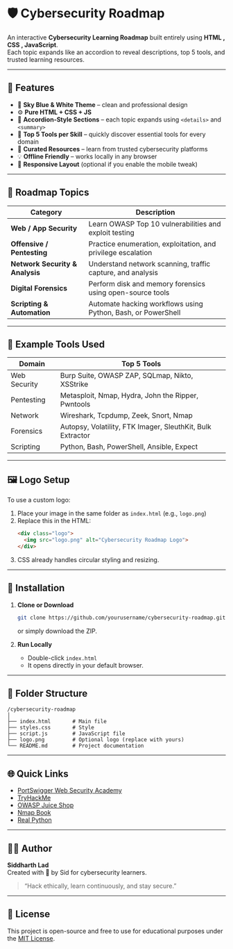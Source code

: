 # 🛡️ Cybersecurity Roadmap

An interactive **Cybersecurity Learning Roadmap** built entirely using **HTML , CSS , JavaScript**.  
Each topic expands like an accordion to reveal descriptions, top 5 tools, and trusted learning resources.

---

## 🚀 Features

- 🎨 **Sky Blue & White Theme** – clean and professional design  
- ⚙️ **Pure HTML + CSS + JS**   
- 📂 **Accordion-Style Sections** – each topic expands using `<details>` and `<summary>`  
- 🧰 **Top 5 Tools per Skill** – quickly discover essential tools for every domain  
- 🔗 **Curated Resources** – learn from trusted cybersecurity platforms  
- 💡 **Offline Friendly** – works locally in any browser  
- 📱 **Responsive Layout** (optional if you enable the mobile tweak)

---

## 🧠 Roadmap Topics

| Category | Description |
|-----------|-------------|
| **Web / App Security** | Learn OWASP Top 10 vulnerabilities and exploit testing |
| **Offensive / Pentesting** | Practice enumeration, exploitation, and privilege escalation |
| **Network Security & Analysis** | Understand network scanning, traffic capture, and analysis |
| **Digital Forensics** | Perform disk and memory forensics using open-source tools |
| **Scripting & Automation** | Automate hacking workflows using Python, Bash, or PowerShell |

---

## 🧰 Example Tools Used

| Domain | Top 5 Tools |
|---------|--------------|
| Web Security | Burp Suite, OWASP ZAP, SQLmap, Nikto, XSStrike |
| Pentesting | Metasploit, Nmap, Hydra, John the Ripper, Pwntools |
| Network | Wireshark, Tcpdump, Zeek, Snort, Nmap |
| Forensics | Autopsy, Volatility, FTK Imager, SleuthKit, Bulk Extractor |
| Scripting | Python, Bash, PowerShell, Ansible, Expect |

---

## 🖼️ Logo Setup

To use a custom logo:
1. Place your image in the same folder as `index.html` (e.g., `logo.png`)
2. Replace this in the HTML:
   ```html
   <div class="logo">
     <img src="logo.png" alt="Cybersecurity Roadmap Logo">
   </div>
   ```
3. CSS already handles circular styling and resizing.

---

## 💾 Installation

1. **Clone or Download**
   ```bash
   git clone https://github.com/yourusername/cybersecurity-roadmap.git
   ```
   or simply download the ZIP.

2. **Run Locally**
   - Double-click `index.html`  
   - It opens directly in your default browser.

---

## 🧭 Folder Structure
```
/cybersecurity-roadmap
│
├── index.html       # Main file
├── styles.css       # Style
├── script.js        # JavaScript file
├── logo.png         # Optional logo (replace with yours)
└── README.md        # Project documentation
```

---

## 🌐 Quick Links

- [PortSwigger Web Security Academy](https://portswigger.net/web-security)
- [TryHackMe](https://tryhackme.com)
- [OWASP Juice Shop](https://owasp.org/www-project-juice-shop/)
- [Nmap Book](https://nmap.org/book/)
- [Real Python](https://realpython.com/)

---

## 🧑‍💻 Author

**Siddharth Lad**  
Created with 💙 by Sid for cybersecurity learners.  
> “Hack ethically, learn continuously, and stay secure.”

---

## 📜 License

This project is open-source and free to use for educational purposes under the [MIT License](https://opensource.org/licenses/MIT).
